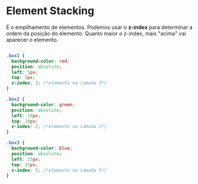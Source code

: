 # Element Stacking

É o empilhamento de elementos. Podemos usar o **z-index** para determinar a ordem da posição do elemento. Quanto maior o z-index, mais "acima" vai aparecer o elemento.

```css

.box1 {
  background-color: red;
  position: absolute;
  left: 5px;
  top: 5px;
  z-index: 3; /*elemento na camada 3*/
}

.box2 {
  background-color: green;
  position: absolute;
  left: 10px;
  top: 10px;
  z-index: 2; /*elemento na camada 2*/
}

.box3 {
  background-color: blue;
  position: absolute;
  left: 15px;
  top: 15px;
  z-index: 5; /*elemento na camada 5*/
}
```